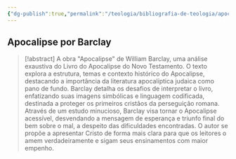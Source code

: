 ```yaml
---
{"dg-publish":true,"permalink":"/teologia/bibliografia-de-teologia/apocalipse-por-barclay/","title":"Apocalipse por Barclay","metatags":{"description":"O texto explora a estrutura, temas e contexto histórico do Apocalipse"},"tags":["Escatologia","Bibliografia"],"noteIcon":"1","updated":"2025-02-23T12:53:18.749-03:00"}
---
```



## Apocalipse por Barclay

>[!abstract] A obra "Apocalipse" de William Barclay, uma análise exaustiva do Livro do Apocalipse do Novo Testamento. O texto explora a estrutura, temas e contexto histórico do Apocalipse, destacando a importância da literatura apocalíptica judaica como pano de fundo. Barclay detalha os desafios de interpretar o livro, enfatizando suas imagens simbólicas e linguagem codificada, destinada a proteger os primeiros cristãos da perseguição romana. Através de um estudo minucioso, Barclay visa tornar o Apocalipse acessível, desvendando a mensagem de esperança e triunfo final do bem sobre o mal, a despeito das dificuldades encontradas. O autor se propõe a apresentar Cristo de forma mais clara para que os leitores o amem verdadeiramente e sigam seus ensinamentos com maior empenho.
